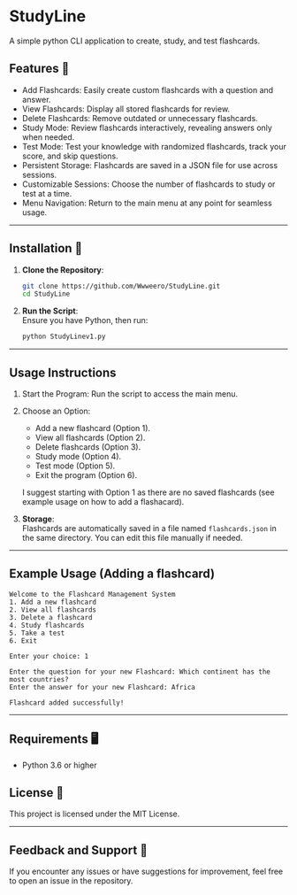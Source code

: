 # StudyLine 
A simple python CLI application to create, study, and test flashcards. 

## Features 📍  
- Add Flashcards: Easily create custom flashcards with a question and answer.  
- View Flashcards: Display all stored flashcards for review.  
- Delete Flashcards: Remove outdated or unnecessary flashcards.  
- Study Mode: Review flashcards interactively, revealing answers only when needed.  
- Test Mode: Test your knowledge with randomized flashcards, track your score, and skip questions.  
- Persistent Storage: Flashcards are saved in a JSON file for use across sessions.  
- Customizable Sessions: Choose the number of flashcards to study or test at a time.  
- Menu Navigation: Return to the main menu at any point for seamless usage.  

---

## Installation 🔧

1. **Clone the Repository**:  
   ```bash
   git clone https://github.com/Wwweero/StudyLine.git
   cd StudyLine
   ```

2. **Run the Script**:  
   Ensure you have Python, then run:  
   ```bash
   python StudyLinev1.py
   ```

---

## Usage Instructions  

1. Start the Program: Run the script to access the main menu.  
2. Choose an Option:  
   - Add a new flashcard (Option 1).  
   - View all flashcards (Option 2).  
   - Delete flashcards (Option 3).  
   - Study mode (Option 4).  
   - Test mode (Option 5).  
   - Exit the program (Option 6).

    I suggest starting with Option 1 as there are no saved flashcards (see example usage on       how to add a flashacard).

3. **Storage**:  
   Flashcards are automatically saved in a file named `flashcards.json` in the same directory. You can edit this file manually if needed.  

---

## Example Usage (Adding a flashcard)

```text
Welcome to the Flashcard Management System
1. Add a new flashcard
2. View all flashcards
3. Delete a flashcard
4. Study flashcards
5. Take a test
6. Exit

Enter your choice: 1

Enter the question for your new Flashcard: Which continent has the most countries?
Enter the answer for your new Flashcard: Africa

Flashcard added successfully!
```

---

## Requirements 🖥️ 

- Python 3.6 or higher  



## License 📝  
This project is licensed under the MIT License.  

---

## Feedback and Support 💬  
If you encounter any issues or have suggestions for improvement, feel free to open an issue in the repository.  
